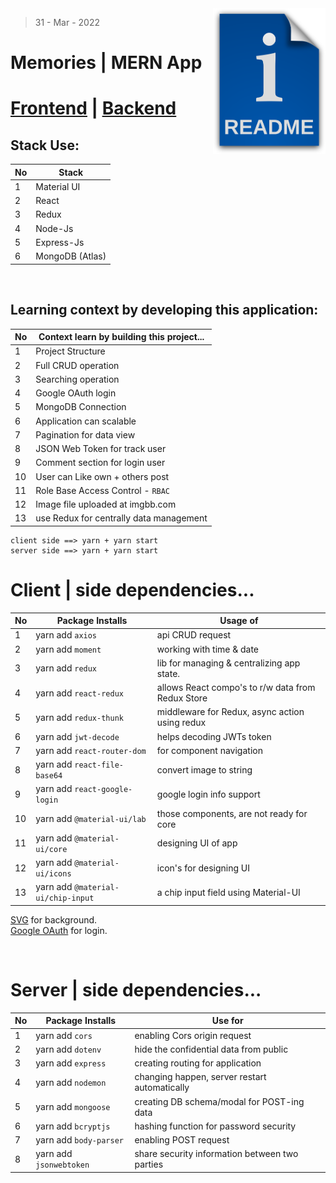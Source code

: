 <img src="./client/src/assets/readme.png" style='width:180px' align="right" />

> 31 - Mar - 2022 

# Memories | MERN App

# [Frontend][client] | [Backend][server]

## Stack Use:
|No| Stack           | 
|--|-----------------|
| 1| Material UI     | 
| 2| React           | 
| 3| Redux           | 
| 4| Node-Js         |
| 5| Express-Js      |
| 6| MongoDB (Atlas) |

<br />

## Learning context by developing this application:
|No| Context learn by building this project...      | 
|--|------------------------------------------------|
| 1| Project Structure                              | 
| 2| Full CRUD operation                            | 
| 3| Searching operation                            | 
| 4| Google OAuth login                             |
| 5| MongoDB Connection                             |
| 6| Application can scalable                       |
| 7| Pagination for data view                       |
| 8| JSON Web Token for track user                  |
| 9| Comment section for login user                 |
|10| User can Like own + others post                |
|11| Role Base Access Control - `RBAC`              |
|12| Image file uploaded at imgbb.com               |
|13| use Redux for centrally data management        |


```
client side ==> yarn + yarn start
server side ==> yarn + yarn start 
```

# Client | side dependencies...

|No| Package Installs       | Usage of                                          |
|--|------------------------|---------------------------------------------------|
| 1| yarn add `axios`       | api CRUD request                                  |
| 2| yarn add `moment`      | working with time & date                          |
| 3| yarn add `redux`       | lib for managing & centralizing app state.        |
| 4| yarn add `react-redux` | allows React compo's to r/w data from Redux Store |
| 5| yarn add `redux-thunk` | middleware for Redux, async action using redux    |
| 6| yarn add `jwt-decode`  | helps decoding JWTs token | for session time out  |
| 7| yarn add `react-router-dom`    | for component navigation                  |
| 8| yarn add `react-file-base64`   | convert image to string || file to base64 |
| 9| yarn add `react-google-login`  | google login info support                 |
|10| yarn add `@material-ui/lab`    | those components, are not ready for core  |
|11| yarn add `@material-ui/core`   | designing UI of app                       |
|12| yarn add `@material-ui/icons`  | icon's for designing UI                   |
|13| yarn add `@material-ui/chip-input` | a chip input field using Material-UI  |

[SVG][bg-res] for background. <br/>
[Google OAuth][g-auth] for login.

<br/>


# Server | side dependencies...

|No| Package Installs       | Use for                                       |
|--|------------------------|-----------------------------------------------|
|1 | yarn add `cors`        | enabling Cors origin request                  |
|2 | yarn add `dotenv`      | hide the confidential data from public        |
|3 | yarn add `express`     | creating routing for application              |
|4 | yarn add `nodemon`     | changing happen, server restart automatically |
|5 | yarn add `mongoose`    | creating DB schema/modal for POST-ing data    |
|6 | yarn add `bcryptjs`    | hashing function for password security        |
|7 | yarn add `body-parser` | enabling POST request                         |
|8 | yarn add `jsonwebtoken`| share security information between two parties|





[client]: https://memories-app-bd.netlify.app
[server]: https://memories-app-bd.herokuapp.com

[bg-res]: https://www.svgbackgrounds.com
[g-auth]: https://console.cloud.google.com/apis/credentials?project=local-riders-308310
